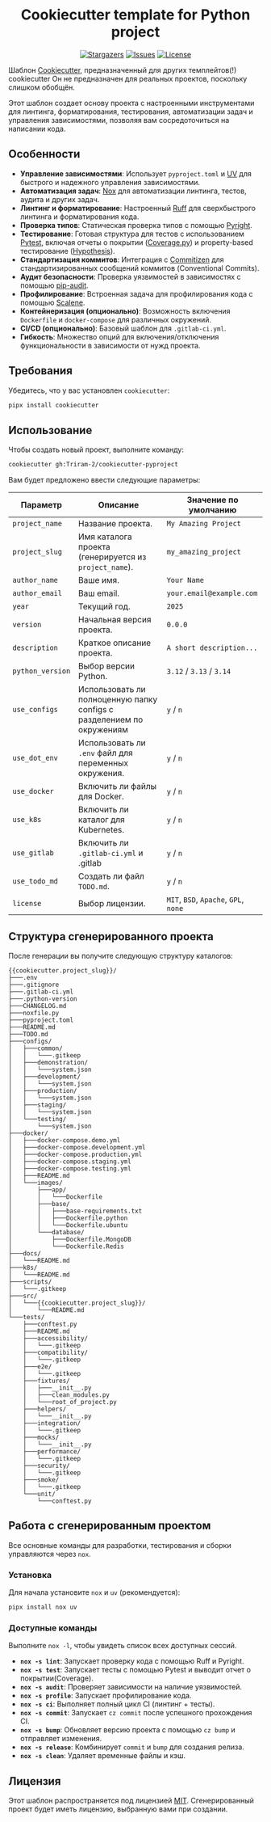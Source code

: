 <h1 align="center">Cookiecutter template for Python project</h1>
<p align="center">
    <a href="https://github.com/Triram-2/cookiecutter-pyproject/stargazers">
        <img alt="Stargazers" src="https://img.shields.io/github/stars/Triram-2/cookiecutter-pyproject?style=for-the-badge&logo=starship&color=C9CBFF&logoColor=D9E0EE&labelColor=302D41"></a>
    <a href="https://github.com/Triram-2/cookiecutter-pyproject/issues">
        <img alt="Issues" src="https://img.shields.io/github/issues/Triram-2/cookiecutter-pyproject?style=for-the-badge&logo=gitbook&color=F2CDCD&logoColor=D9E0EE&labelColor=302D41"></a>
    <a href="https://github.com/Triram-2/cookiecutter-pyproject/blob/main/LICENSE">
        <img alt="License" src="https://img.shields.io/github/license/Triram-2/cookiecutter-pyproject?style=for-the-badge&logo=github&color=B5E8E0&logoColor=D9E0EE&labelColor=302D41"></a>
</p>

Шаблон [Cookiecutter](https://github.com/cookiecutter/cookiecutter), предназначенный для других темплейтов(!) cookiecutter
Он не предназначен для реальных проектов, поскольку слишком обобщён.

Этот шаблон создает основу проекта с настроенными инструментами для линтинга, форматирования, тестирования, автоматизации задач и управления зависимостями, позволяя вам сосредоточиться на написании кода.

## Особенности

- **Управление зависимостями**: Использует `pyproject.toml` и [UV](https://github.com/astral-sh/uv) для быстрого и надежного управления зависимостями.
- **Автоматизация задач**: [Nox](https://nox.thea.codes/) для автоматизации линтинга, тестов, аудита и других задач.
- **Линтинг и форматирование**: Настроенный [Ruff](https://github.com/astral-sh/ruff) для сверхбыстрого линтинга и форматирования кода.
- **Проверка типов**: Статическая проверка типов с помощью [Pyright](https://github.com/microsoft/pyright).
- **Тестирование**: Готовая структура для тестов с использованием [Pytest](https://pytest.org/), включая отчеты о покрытии ([Coverage.py](https://coverage.readthedocs.io/)) и property-based тестирование ([Hypothesis](https://hypothesis.readthedocs.io/)).
- **Стандартизация коммитов**: Интеграция с [Commitizen](https://commitizen-tools.github.io/commitizen/) для стандартизированных сообщений коммитов (Conventional Commits).
- **Аудит безопасности**: Проверка уязвимостей в зависимостях с помощью [pip-audit](https://pypi.org/project/pip-audit/).
- **Профилирование**: Встроенная задача для профилирования кода с помощью [Scalene](https://github.com/plasma-umass/scalene).
- **Контейнеризация (опционально)**: Возможность включения `Dockerfile` и `docker-compose` для различных окружений.
- **CI/CD (опционально)**: Базовый шаблон для `.gitlab-ci.yml`.
- **Гибкость**: Множество опций для включения/отключения функциональности в зависимости от нужд проекта.

## Требования

Убедитесь, что у вас установлен `cookiecutter`:
```bash
pipx install cookiecutter
```

## Использование

Чтобы создать новый проект, выполните команду:

```bash
cookiecutter gh:Triram-2/cookiecutter-pyproject
```

Вам будет предложено ввести следующие параметры:

| Параметр | Описание                                                              | Значение по умолчанию                 |
|---|-----------------------------------------------------------------------|---------------------------------------|
| `project_name` | Название проекта.                                                     | `My Amazing Project`                  |
| `project_slug` | Имя каталога проекта (генерируется из `project_name`).                | `my_amazing_project`                  |
| `author_name` | Ваше имя.                                                             | `Your Name`                           |
| `author_email` | Ваш email.                                                            | `your.email@example.com`              |
| `year` | Текущий год.                                                          | `2025`                                |
| `version` | Начальная версия проекта.                                             | `0.0.0`                               |
| `description` | Краткое описание проекта.                                             | `A short description...`              |
| `python_version` | Выбор версии Python.                                                  | `3.12` / `3.13` / `3.14`              |
| `use_configs` | Использовать ли полноценную папку configs с разделением по окружениям | `y` / `n`                             |
| `use_dot_env` | Использовать ли `.env` файл для переменных окружения.                 | `y` / `n`                             |
| `use_docker` | Включить ли файлы для Docker.                                         | `y` / `n`                             |
| `use_k8s` | Включить ли каталог для Kubernetes.                                   | `y` / `n`                             |
| `use_gitlab` | Включить ли `.gitlab-ci.yml` и .gitlab                                | `y` / `n`                             |
| `use_todo_md` | Создать ли файл `TODO.md`.                                            | `y` / `n`                             |
| `license` | Выбор лицензии.                                                       | `MIT`, `BSD`, `Apache`, `GPL`, `none` |

## Структура сгенерированного проекта

После генерации вы получите следующую структуру каталогов:

```
{{cookiecutter.project_slug}}/
├───.env
├───.gitignore
├───.gitlab-ci.yml
├───.python-version
├───CHANGELOG.md
├───noxfile.py
├───pyproject.toml
├───README.md
├───TODO.md
├───configs/
│   ├───common/
│   │   └───.gitkeep
│   ├───demonstration/
│   │   └───system.json
│   ├───development/
│   │   └───system.json
│   ├───production/
│   │   └───system.json
│   ├───staging/
│   │   └───system.json
│   └───testing/
│       └───system.json
├───docker/
│   ├───docker-compose.demo.yml
│   ├───docker-compose.development.yml
│   ├───docker-compose.production.yml
│   ├───docker-compose.staging.yml
│   ├───docker-compose.testing.yml
│   ├───README.md
│   └───images/
│       ├───app/
│       │   └───Dockerfile
│       ├───base/
│       │   ├───base-requirements.txt
│       │   ├───Dockerfile.python
│       │   └───Dockerfile.ubuntu
│       └───database/
│           ├───Dockerfile.MongoDB
│           └───Dockerfile.Redis
├───docs/
│   └───README.md
├───k8s/
│   └───README.md
├───scripts/
│   └───.gitkeep
├───src/
│   └───{{cookiecutter.project_slug}}/
│       └───README.md
└───tests/
    ├───conftest.py
    ├───README.md
    ├───accessibility/
    │   └───.gitkeep
    ├───compatibility/
    │   └───.gitkeep
    ├───e2e/
    │   └───.gitkeep
    ├───fixtures/
    │   ├───__init__.py
    │   ├───clean_modules.py
    │   └───root_of_project.py
    ├───helpers/
    │   └───__init__.py
    ├───integration/
    │   └───.gitkeep
    ├───mocks/
    │   └───__init__.py
    ├───performance/
    │   └───.gitkeep
    ├───security/
    │   └───.gitkeep
    ├───smoke/
    │   └───.gitkeep
    └───unit/
        └───conftest.py
```

## Работа с сгенерированным проектом

Все основные команды для разработки, тестирования и сборки управляются через `nox`.

### Установка

Для начала установите `nox` и `uv` (рекомендуется):
```bash
pipx install nox uv
```

### Доступные команды

Выполните `nox -l`, чтобы увидеть список всех доступных сессий.

- **`nox -s lint`**: Запускает проверку кода с помощью Ruff и Pyright.
- **`nox -s test`**: Запускает тесты с помощью Pytest и выводит отчет о покрытии(Coverage).
- **`nox -s audit`**: Проверяет зависимости на наличие уязвимостей.
- **`nox -s profile`**: Запускает профилирование кода.
- **`nox -s ci`**: Выполняет полный цикл CI (линтинг + тесты).
- **`nox -s commit`**: Запускает `cz commit` после успешного прохождения CI.
- **`nox -s bump`**: Обновляет версию проекта с помощью `cz bump` и отправляет изменения.
- **`nox -s release`**: Комбинирует `commit` и `bump` для создания релиза.
- **`nox -s clean`**: Удаляет временные файлы и кэш.

## Лицензия

Этот шаблон распространяется под лицензией [MIT](./LICENSE). Сгенерированный проект будет иметь лицензию, выбранную вами при создании.
